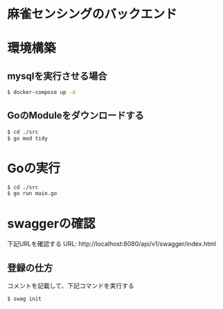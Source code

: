 麻雀センシングのバックエンド
===

# 環境構築
## mysqlを実行させる場合
```bash
$ docker-compose up -d
```

## GoのModuleをダウンロードする
```bash
$ cd ./src
$ go mod tidy
```

# Goの実行
```bash
$ cd ./src
$ go run main.go
```

# swaggerの確認
下記URLを確認する
URL: http://localhost:8080/api/v1/swagger/index.html

## 登録の仕方
コメントを記載して、下記コマンドを実行する
```bash
$ swag init
```
